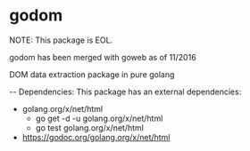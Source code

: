 # godom

NOTE: This package is EOL. 

godom has been merged with goweb as of 11/2016

DOM data extraction package in pure golang

--
Dependencies:
This package has an external dependencies:
* golang.org/x/net/html
  * go get -d -u golang.org/x/net/html
  * go test golang.org/x/net/html
* https://godoc.org/golang.org/x/net/html
